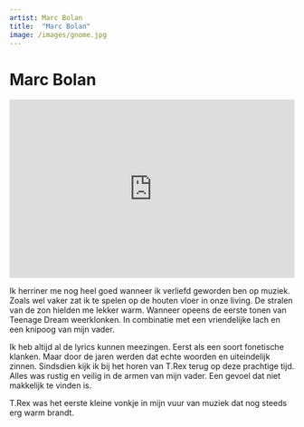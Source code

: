 ```yaml
---
artist: Marc Bolan
title:  "Marc Bolan"
image: /images/gnome.jpg
---
```


# Marc Bolan


<iframe width="100%" height="315" src="https://www.youtube.com/embed/kBenVkdMCgA" frameborder="0" allowfullscreen></iframe>


Ik herriner me nog heel goed wanneer ik verliefd geworden ben op muziek. Zoals wel vaker zat ik te spelen op de houten vloer in onze living. De stralen van de zon hielden me lekker warm. Wanneer opeens de eerste tonen van Teenage Dream weerklonken. In combinatie met een vriendelijke lach en een knipoog van mijn vader.Ik heb altijd al de lyrics kunnen meezingen. Eerst als een soort fonetische klanken. Maar door de jaren werden dat echte woorden en uiteindelijk zinnen. Sindsdien kijk ik bij het horen van T.Rex terug op deze prachtige tijd. Alles was rustig en veilig in de armen van mijn vader. Een gevoel dat niet makkelijk te vinden is. T.Rex was het eerste kleine vonkje in mijn vuur van muziek dat nog steeds erg warm brandt. 